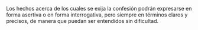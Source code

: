 Los hechos acerca de los cuales se exija la confesión podrán expresarse en forma asertiva o en forma interrogativa, pero siempre en términos claros y precisos, de manera que puedan ser entendidos sin dificultad.